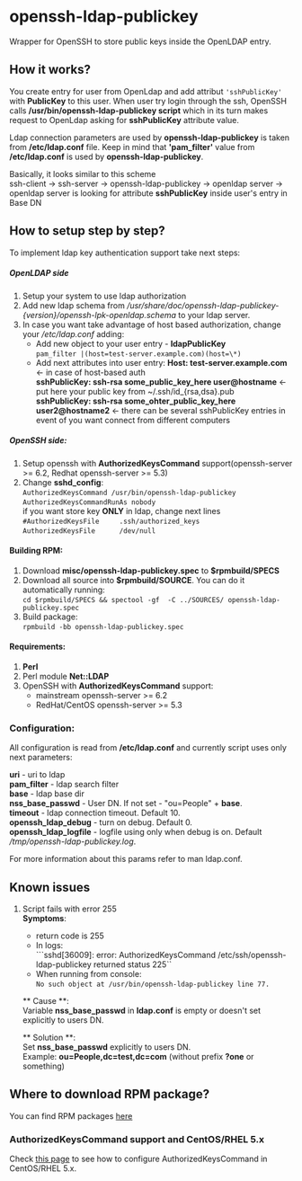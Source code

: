 openssh-ldap-publickey
======================

Wrapper for OpenSSH to store public keys inside the OpenLDAP entry.

## How it works?

You create entry for user from OpenLdap and add attribut `'sshPublicKey'` with **PublicKey** to this user.
When user try login through the ssh, OpenSSH calls **/usr/bin/openssh-ldap-publickey script** which in its turn makes request to OpenLdap asking for **sshPublicKey** attribute value.

Ldap connection parameters are used by **openssh-ldap-publickey** is taken from **/etc/ldap.conf** file.
Keep in mind that  **'pam_filter'** value from **/etc/ldap.conf** is used by **openssh-ldap-publickey**.

Basically, it looks similar to this scheme   
ssh-client -> ssh-server -> openssh-ldap-publickey -> openldap server -> openldap server is looking for attribute **sshPublicKey** inside user's entry in Base DN
## How to setup step by step?

To implement ldap key authentication support take next steps:
##### OpenLDAP side

1. Setup your system to use ldap authorization
2. Add new ldap schema from */usr/share/doc/openssh-ldap-publickey-{version}/openssh-lpk-openldap.schema* to your ldap server.
3. In case you want take advantage of host based authorization, change your */etc/ldap.conf* adding:   
    + Add new object to your user entry - **ldapPublicKey**    
    `pam_filter |(host=test-server.example.com)(host=\*)`
    + Add next attributes into user entry:
    **Host: test-server.example.com** <- in case of host-based auth     
    **sshPublicKey: ssh-rsa some_public_key_here user@hostname** <- put here your public key from ~/.ssh/id_{rsa,dsa}.pub     
    **sshPublicKey: ssh-rsa some_ohter_public_key_here user2@hostname2** <- there can be several sshPublicKey entries in event of you want connect from different computers

##### OpenSSH side:
1. Setup openssh with **AuthorizedKeysCommand** support(openssh-server >= 6.2, Redhat openssh-server >= 5.3)
2. Change **sshd_config**:     
`AuthorizedKeysCommand /usr/bin/openssh-ldap-publickey`     
`AuthorizedKeysCommandRunAs nobody`     
if you want store key **ONLY** in ldap, change next lines     
`#AuthorizedKeysFile     .ssh/authorized_keys`      
`AuthorizedKeysFile      /dev/null`


#### Building RPM:
1. Download **misc/openssh-ldap-publickey.spec** to **$rpmbuild/SPECS**
2. Download all source into **$rpmbuild/SOURCE**. You can do it automatically running:     
`cd $rpmbuild/SPECS && spectool -gf  -C ../SOURCES/ openssh-ldap-publickey.spec`
3. Build package:      
`rpmbuild -bb openssh-ldap-publickey.spec`     

#### Requirements:
1. **Perl**
2. Perl module **Net::LDAP**
3. OpenSSH with **AuthorizedKeysCommand** support:
    * mainstream openssh-server >= 6.2
    * RedHat/CentOS openssh-server >= 5.3

### Configuration:

All configuration is read from **/etc/ldap.conf** and currently script uses only next parameters:
      
    
**uri** - uri to ldap     
**pam_filter** - ldap search filter     
**base** - ldap base dir      
**nss_base_passwd** - User DN. If not set - "ou=People" + **base**.     
**timeout** - ldap connection timeout. Default 10.     
**openssh_ldap_debug** - turn on debug. Default 0.    
**openssh_ldap_logfile** - logfile using only when debug is on. Default */tmp/openssh-ldap-publickey.log*.     

 
For more information about this params refer to man ldap.conf. 

## Known issues
1. Script fails with error 255    
    **Symptoms**:   
    * return code is 255    
    * In logs:       
    ```sshd[36009]: error: AuthorizedKeysCommand /etc/ssh/openssh-ldap-publickey returned status 225``
    * When running from console:       
    ```No such object at /usr/bin/openssh-ldap-publickey line 77.```      


    ** Cause **:      
    Variable **nss_base_passwd** in **ldap.conf** is empty or doesn't set explicitly to users DN.     
      
    ** Solution **:     
    Set **nss_base_passwd** explicitly to users DN.     
    Example: **ou=People,dc=test,dc=com** (without prefix **?one** or something)     
          

## Where to download RPM package?      
You can find RPM packages [here](http://andriigrytsenko.net/repo/openssh-ldap-publickey/)
     
### AuthorizedKeysCommand support and CentOS/RHEL 5.x
Check [this page](http://andriigrytsenko.net/2013/05/authorizedkeyscommand-support-and-centosrhel-5-x/) to see how to configure AuthorizedKeysCommand in CentOS/RHEL 5.x.
